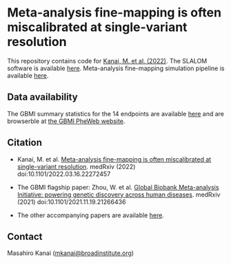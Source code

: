 # Meta-analysis fine-mapping is often miscalibrated at single-variant resolution

This repository contains code for [Kanai, M. et al. (2022)](http://dx.doi.org/10.1101/2022.03.16.22272457). The SLALOM software is available [here](https://github.com/mkanai/slalom). Meta-analysis fine-mapping simulation pipeline is available [here](https://github.com/mkanai/meta-finemapping-simulation).

## Data availability

The GBMI summary statistics for the 14 endpoints are available [here](https://www.globalbiobankmeta.org/resources) and are browserble at [the GBMI PheWeb website](http://results.globalbiobankmeta.org/).

## Citation

- Kanai, M. et al. [Meta-analysis fine-mapping is often miscalibrated at single-variant resolution](http://dx.doi.org/10.1101/2022.03.16.22272457). medRxiv (2022) doi:10.1101/2022.03.16.22272457

- The GBMI flagship paper: Zhou, W. et al. [Global Biobank Meta-analysis Initiative: powering genetic discovery across human diseases](http://dx.doi.org/10.1101/2021.11.19.21266436). medRxiv (2021) doi:10.1101/2021.11.19.21266436

- The other accompanying papers are available [here](https://www.globalbiobankmeta.org/general-4).

## Contact

Masahiro Kanai (mkanai@broadinstitute.org)
